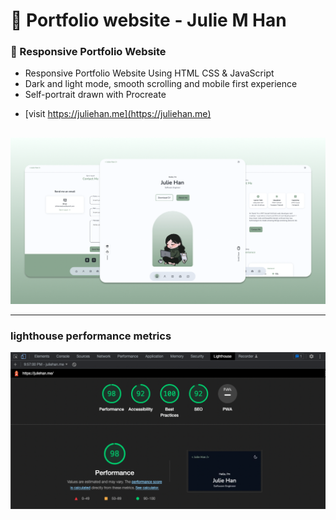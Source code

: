 #   💼 Portfolio website - Julie M Han

###  💼 Responsive Portfolio Website

- Responsive Portfolio Website Using HTML CSS & JavaScript
- Dark and light mode, smooth scrolling and mobile first experience
- Self-portrait drawn with Procreate

* [visit https://juliehan.me](https://juliehan.me)

##

![preview img](/previewportfolio.png)

----------------------------------------------------------------

### lighthouse performance metrics

![lighthouse results](/lighthouse221026.png)